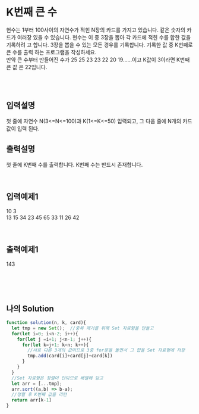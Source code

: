 # K번째 큰 수
현수는 1부터 100사이의 자연수가 적힌 N장의 카드를 가지고 있습니다. 같은 숫자의 카드가 
여러장 있을 수 있습니다. 현수는 이 중 3장을 뽑아 각 카드에 적힌 수를 합한 값을 기록하려
고 합니다. 3장을 뽑을 수 있는 모든 경우를 기록합니다. 기록한 값 중 K번째로 큰 수를 출력
하는 프로그램을 작성하세요.<br/>
만약 큰 수부터 만들어진 수가 25 25 23 23 22 20 19......이고 K값이 3이라면 K번째 큰 값
은 22입니다.

<br/>
<br/>

## 입력설명
첫 줄에 자연수 N(3<=N<=100)과 K(1<=K<=50) 입력되고, 그 다음 줄에 N개의 카드값이 입력
된다.

## 출력설명
첫 줄에 K번째 수를 출력합니다. K번째 수는 반드시 존재합니다.


<br/>

## 입력예제1
10 3<br/>
13 15 34 23 45 65 33 11 26 42

<br/>

## 출력예제1
143
<br/><br/>


<br/>
<br/>

## 나의 Solution
```javascript
function solution(n, k, card){
  let tmp = new Set();  //중복 제거를 위해 Set 자료형을 만들고
  for(let i=0; i<n-2; i++){
    for(let j =i+1; j<n-1; j++){
      for(let k=j+1; k<n; k++){
        //서로 다른 3개의 값이므로 3중 for문을 돌면서 그 합을 Set 자료형에 저장
        tmp.add(card[i]+card[j]+card[k])
      }
    }
  }
  //Set 자료형은 정렬이 안되므로 배열에 담고
  let arr = [...tmp];
  arr.sort((a,b) => b-a);
  //정렬 후 K번째 값을 리턴
  return arr[k-1]
}
```

<br/>
<br/>
